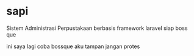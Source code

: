 # sapi
Sistem Administrasi Perpustakaan berbasis framework laravel
siap boss que

ini saya lagi coba bossque
aku tampan jangan protes